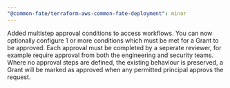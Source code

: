 ```yaml
---
"@common-fate/terraform-aws-common-fate-deployment": minor
---
```


Added multistep approval conditions to access workflows. You can now optionally configure 1 or more conditions which must be met for a Grant to be approved. Each approval must be completed by a seperate reviewer, for example require approval from both the engineering and security teams. Where no approval steps are defined, the existing behaviour is preserved, a Grant will be marked as approved when any permitted principal approvs the request.
